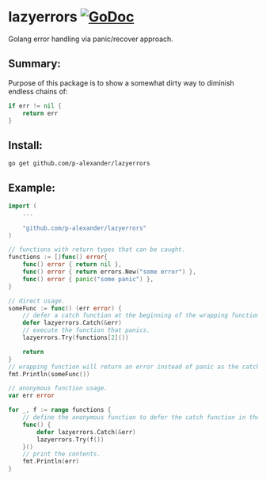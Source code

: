 # lazyerrors [![GoDoc](https://img.shields.io/badge/godoc-Reference-brightgreen.svg?style=flat)](https://godoc.org/github.com/p-alexander/lazyerrors)

Golang error handling via panic/recover approach.

## Summary:

Purpose of this package is to show a somewhat dirty way to diminish endless chains of:

```go
if err != nil {
	return err
}
```

## Install:

`go get github.com/p-alexander/lazyerrors`

## Example:

```go
import (
    ...
    
    "github.com/p-alexander/lazyerrors"
)

// functions with return types that can be caught. 
functions := []func() error{
	func() error { return nil },
	func() error { return errors.New("some error") },
	func() error { panic("some panic") },
}

// direct usage.
someFunc := func() (err error) {
	// defer a catch function at the beginning of the wrapping function.
	defer lazyerrors.Catch(&err)
	// execute the function that panics.
	lazyerrors.Try(functions[2]())

	return
}
// wrapping function will return an error instead of panic as the catch function suppresses it by default.
fmt.Println(someFunc())

// anonymous function usage.
var err error

for _, f := range functions {
	// define the anonymous function to defer the catch function in the necessary block of code.
	func() {
		defer lazyerrors.Catch(&err)
		lazyerrors.Try(f())
	}()
	// print the contents.
	fmt.Println(err)
}
```
